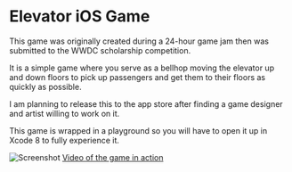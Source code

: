 # Elevator iOS Game

This game was originally created during a 24-hour game jam then was submitted to the WWDC scholarship competition.

It is a simple game where you serve as a bellhop moving the elevator up and down floors to pick up passengers and get them to their floors as quickly as possible.

I am planning to release this to the app store after finding a game designer and artist willing to work on it.

This game is wrapped in a playground so you will have to open it up in Xcode 8 to fully experience it.

![Screenshot](https://i.imgur.com/fGaXZRHl.jpg)
[Video of the game in action](https://www.youtube.com/watch?v=-_v-hexLHFk)
